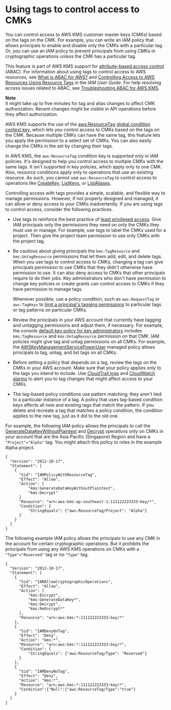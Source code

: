 # Using tags to control access to CMKs<a name="tag-authorization"></a>

You can control access to AWS KMS customer master keys \(CMKs\) based on the tags on the CMK\. For example, you can write an IAM policy that allows principals to enable and disable only the CMKs with a particular tag\. Or, you can use an IAM policy to prevent principals from using CMKs in cryptographic operations unless the CMK has a particular tag\. 

This feature is part of AWS KMS support for [attribute\-based access control](abac.md) \(ABAC\)\. For information about using tags to control access to AWS resources, see [What is ABAC for AWS?](https://docs.aws.amazon.com/IAM/latest/UserGuide/introduction_attribute-based-access-control.html) and [Controlling Access to AWS Resources Using Resource Tags](https://docs.aws.amazon.com/IAM/latest/UserGuide/access_tags.html) in the *IAM User Guide*\. For help resolving access issues related to ABAC, see [Troubleshooting ABAC for AWS KMS](abac.md#troubleshooting-tags-aliases)\.

**Note**  
It might take up to five minutes for tag and alias changes to affect CMK authorization\. Recent changes might be visible in API operations before they affect authorization\.

AWS KMS supports the use of the [aws:ResourceTag](https://docs.aws.amazon.com/IAM/latest/UserGuide/reference_policies_condition-keys.html#condition-keys-resourcetag) [global condition context key](https://docs.aws.amazon.com/IAM/latest/UserGuide/reference_policies_condition-keys.html), which lets you control access to CMKs based on the tags on the CMK\. Because multiple CMKs can have the same tag, this feature lets you apply the permission to a select set of CMKs\. You can also easily change the CMKs in the set by changing their tags\. 

In AWS KMS, the `aws:ResourceTag` condition key is supported only in IAM policies\. It's designed to help you control access to multiple CMKs with the same tags\. It isn't supported in key policies, which apply only to one CMK\. Also, resource conditions apply only to operations that use an existing resource\. As such, you cannot use `aws:ResourceTag` to control access to operations like [CreateKey](https://docs.aws.amazon.com/kms/latest/APIReference/API_CreateKey.html), [ListKeys](https://docs.aws.amazon.com/kms/latest/APIReference/API_ListKeys.html), or [ListAliases](https://docs.aws.amazon.com/kms/latest/APIReference/API_ListAliases.html)\.

Controlling access with tags provides a simple, scalable, and flexible way to manage permissions\. However, if not properly designed and managed, it can allow or deny access to your CMKs inadvertently\. If you are using tags to control access, consider the following practices\.
+ Use tags to reinforce the best practice of [least privileged access](https://docs.aws.amazon.com/IAM/latest/UserGuide/best-practices.html#grant-least-privilege)\. Give IAM principals only the permissions they need on only the CMKs they must use or manage\. For example, use tags to label the CMKs used for a project\. Then give the project team permission to use only CMKs with the project tag\.
+ Be cautious about giving principals the `kms:TagResource` and `kms:UntagResource` permissions that let them add, edit, and delete tags\. When you use tags to control access to CMKs, changing a tag can give principals permission to use CMKs that they didn't otherwise have permission to use\. It can also deny access to CMKs that other principals require to do their jobs\. Key administrators who don't have permission to change key policies or create grants can control access to CMKs if they have permission to manage tags\. 

  Whenever possible, use a policy condition, such as `aws:RequestTag` or `aws:TagKeys` to [limit a principal's tagging permissions](tag-permissions.md#tag-permissions-conditions) to particular tags or tag patterns on particular CMKs\.
+ Review the principals in your AWS account that currently have tagging and untagging permissions and adjust them, if necessary\. For example, the console [default key policy for key administrators](key-policies.md#key-policy-default-allow-administrators) includes `kms:TagResource` and `kms:UntagResource` permission on that CMK\. IAM policies might give tag and untag permissions on all CMKs\. For example, the [AWSKeyManagementServicePowerUser](aws-managed-policies.md) managed policy allows principals to tag, untag, and list tags on all CMKs\.
+ Before setting a policy that depends on a tag, review the tags on the CMKs in your AWS account\. Make sure that your policy applies only to the tags you intend to include\. Use [CloudTrail logs](logging-using-cloudtrail.md) and [CloudWatch alarms](monitoring-overview.md) to alert you to tag changes that might affect access to your CMKs\.
+ The tag\-based policy conditions use pattern matching; they aren't tied to a particular instance of a tag\. A policy that uses tag\-based condition keys affects all new and existing tags that match the pattern\. If you delete and recreate a tag that matches a policy condition, the condition applies to the new tag, just as it did to the old one\.

For example, the following IAM policy allows the principals to call the [GenerateDataKeyWithoutPlaintext](https://docs.aws.amazon.com/kms/latest/APIReference/API_GenerateDataKeyWithoutPlaintext.html) and [Decrypt](https://docs.aws.amazon.com/kms/latest/APIReference/API_Decrypt.html) operations only on CMKs in your account that are the Asia Pacific \(Singapore\) Region and have a `"Project"="Alpha"` tag\. You might attach this policy to roles in the example Alpha project\.

```
{
  "Version": "2012-10-17",
  "Statement": [
    {
      "Sid": "IAMPolicyWithResourceTag",
      "Effect": "Allow",
      "Action": [
          "kms:GenerateDataKeyWithoutPlaintext",
          "kms:Decrypt"
      ]
      "Resource": "arn:aws:kms:ap-southeast-1:111122223333:key/*",
      "Condition": {
          "StringEquals": {"aws:ResourceTag/Project": "Alpha"}
      }
    }
  ]
}
```

The following example IAM policy allows the principals to use any CMK in the account for certain cryptographic operations\. But it prohibits the principals from using any AWS KMS operations on CMKs with a `"Type"="Reserved"` tag or no `"Type"` tag\.

```
{
  "Version": "2012-10-17",
  "Statement": [
    {
      "Sid": "IAMAllowCryptographicOperations",
      "Effect": "Allow",
      "Action": [
          "kms:Encrypt",
          "kms:GenerateDataKey*",
          "kms:Decrypt",
          "kms:ReEncrypt*"
      ],
      "Resource": "arn:aws:kms:*:111122223333:key/*"
    },
    {
      "Sid": "IAMDenyOnTag",
      "Effect": "Deny",
      "Action": "kms:*",
      "Resource": "arn:aws:kms:*:111122223333:key/*",
      "Condition": {
          "StringEquals": {"aws:ResourceTag/Type": "Reserved"}
      }
    },
    {
      "Sid": "IAMDenyNoTag",
      "Effect": "Deny",
      "Action": "kms:*",
      "Resource": "arn:aws:kms:*:111122223333:key/*",
      "Condition":{"Null":{"aws:ResourceTag/Type":"true"}
    }
  ]
}
```